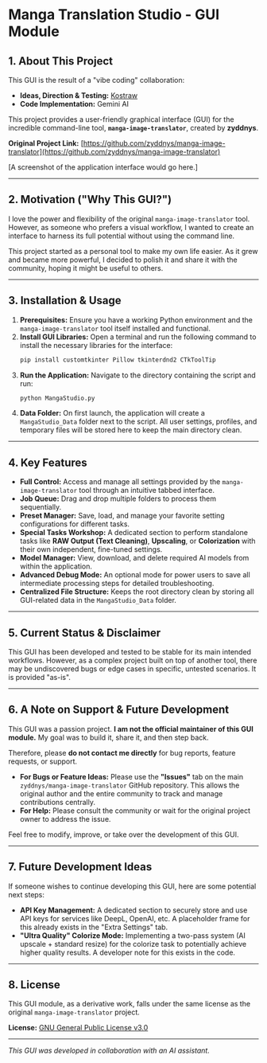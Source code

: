 # Manga Translation Studio - GUI Module

## 1. About This Project

This GUI is the result of a "vibe coding" collaboration:

-   **Ideas, Direction & Testing:** [Kostraw](https://github.com/Kostraw)
-   **Code Implementation:** Gemini AI

This project provides a user-friendly graphical interface (GUI) for the incredible command-line tool, **`manga-image-translator`**, created by **zyddnys**.

**Original Project Link:** [https://github.com/zyddnys/manga-image-translator](https://github.com/zyddnys/manga-image-translator)

[A screenshot of the application interface would go here.]

---

## 2. Motivation ("Why This GUI?")

I love the power and flexibility of the original `manga-image-translator` tool. However, as someone who prefers a visual workflow, I wanted to create an interface to harness its full potential without using the command line.

This project started as a personal tool to make my own life easier. As it grew and became more powerful, I decided to polish it and share it with the community, hoping it might be useful to others.

---

## 3. Installation & Usage

1.  **Prerequisites:** Ensure you have a working Python environment and the `manga-image-translator` tool itself installed and functional.
2.  **Install GUI Libraries:** Open a terminal and run the following command to install the necessary libraries for the interface:
    ```bash
    pip install customtkinter Pillow tkinterdnd2 CTkToolTip
    ```
3.  **Run the Application:** Navigate to the directory containing the script and run:
    ```bash
    python MangaStudio.py
    ```
4.  **Data Folder:** On first launch, the application will create a `MangaStudio_Data` folder next to the script. All user settings, profiles, and temporary files will be stored here to keep the main directory clean.

---

## 4. Key Features

-   **Full Control:** Access and manage all settings provided by the `manga-image-translator` tool through an intuitive tabbed interface.
-   **Job Queue:** Drag and drop multiple folders to process them sequentially.
-   **Preset Manager:** Save, load, and manage your favorite setting configurations for different tasks.
-   **Special Tasks Workshop:** A dedicated section to perform standalone tasks like **RAW Output (Text Cleaning)**, **Upscaling**, or **Colorization** with their own independent, fine-tuned settings.
-   **Model Manager:** View, download, and delete required AI models from within the application.
-   **Advanced Debug Mode:** An optional mode for power users to save all intermediate processing steps for detailed troubleshooting.
-   **Centralized File Structure:** Keeps the root directory clean by storing all GUI-related data in the `MangaStudio_Data` folder.

---

## 5. Current Status & Disclaimer

This GUI has been developed and tested to be stable for its main intended workflows. However, as a complex project built on top of another tool, there may be undiscovered bugs or edge cases in specific, untested scenarios. It is provided "as-is".

---

## 6. A Note on Support & Future Development

This GUI was a passion project. **I am not the official maintainer of this GUI module.** My goal was to build it, share it, and then step back.

Therefore, please **do not contact me directly** for bug reports, feature requests, or support.

-   **For Bugs or Feature Ideas:** Please use the **"Issues"** tab on the main `zyddnys/manga-image-translator` GitHub repository. This allows the original author and the entire community to track and manage contributions centrally.
-   **For Help:** Please consult the community or wait for the original project owner to address the issue.

Feel free to modify, improve, or take over the development of this GUI.

---

## 7. Future Development Ideas

If someone wishes to continue developing this GUI, here are some potential next steps:
-   **API Key Management:** A dedicated section to securely store and use API keys for services like DeepL, OpenAI, etc. A placeholder frame for this already exists in the "Extra Settings" tab.
-   **"Ultra Quality" Colorize Mode:** Implementing a two-pass system (AI upscale + standard resize) for the colorize task to potentially achieve higher quality results. A developer note for this exists in the code.

---

## 8. License

This GUI module, as a derivative work, falls under the same license as the original `manga-image-translator` project.

**License:** [GNU General Public License v3.0](https://www.gnu.org/licenses/gpl-3.0.en.html)

---
*This GUI was developed in collaboration with an AI assistant.*